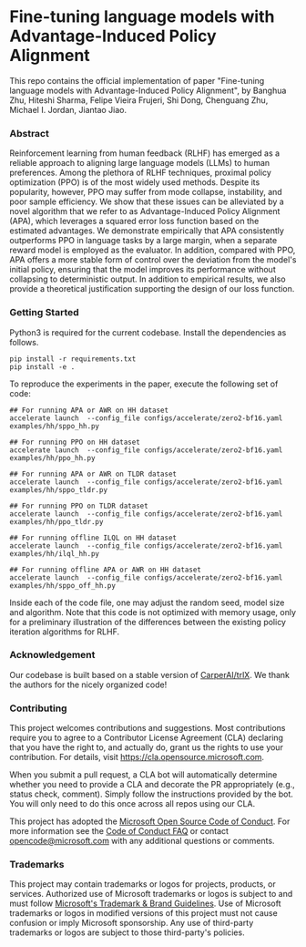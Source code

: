 # Fine-tuning language models with Advantage-Induced Policy Alignment
This repo contains the official implementation of paper "Fine-tuning language models with Advantage-Induced Policy Alignment", by Banghua Zhu, Hiteshi Sharma, Felipe Vieira Frujeri, Shi Dong, Chenguang Zhu, Michael I. Jordan, Jiantao Jiao.


### Abstract
Reinforcement learning from human feedback (RLHF) has emerged as a reliable approach to aligning large language models (LLMs) to human preferences. Among the plethora of RLHF techniques, proximal policy optimization (PPO) is of the most widely used methods. Despite its popularity, however, PPO may suffer from mode collapse, instability, and poor sample efficiency. We show that these issues can be alleviated by a novel algorithm that we refer to as Advantage-Induced Policy Alignment (APA), which leverages a squared error loss function based on the estimated advantages. We demonstrate empirically that APA consistently outperforms PPO in language tasks by a large margin, when a separate reward model is employed as the evaluator.
In addition, compared with PPO, APA offers a more stable form of control over the deviation from the model's initial policy, ensuring that the model improves its performance without collapsing to deterministic output.
In addition to empirical results, we also provide a theoretical justification supporting the design of our loss function.


### Getting Started
Python3 is required for the current codebase. Install the dependencies as follows.

```shell 
pip install -r requirements.txt 
pip install -e . 
```

To reproduce the experiments in the paper, execute the following set of code:
```shell 
## For running APA or AWR on HH dataset
accelerate launch  --config_file configs/accelerate/zero2-bf16.yaml examples/hh/sppo_hh.py 

## For running PPO on HH dataset
accelerate launch  --config_file configs/accelerate/zero2-bf16.yaml examples/hh/ppo_hh.py 

## For running APA or AWR on TLDR dataset
accelerate launch  --config_file configs/accelerate/zero2-bf16.yaml examples/hh/sppo_tldr.py 

## For running PPO on TLDR dataset
accelerate launch  --config_file configs/accelerate/zero2-bf16.yaml examples/hh/ppo_tldr.py 

## For running offline ILQL on HH dataset
accelerate launch  --config_file configs/accelerate/zero2-bf16.yaml examples/hh/ilql_hh.py 

## For running offline APA or AWR on HH dataset
accelerate launch  --config_file configs/accelerate/zero2-bf16.yaml examples/hh/sppo_off_hh.py  
```

Inside each of the code file, one may adjust the random seed, model size and algorithm. Note that this code is not optimized with memory usage, only for a preliminary illustration of the differences between the existing policy iteration algorithms for RLHF. 


### Acknowledgement
Our codebase is built based on a stable version of [CarperAI/trlX](https://github.com/CarperAI/trlx). We thank the authors for the nicely organized code!


### Contributing

This project welcomes contributions and suggestions.  Most contributions require you to agree to a
Contributor License Agreement (CLA) declaring that you have the right to, and actually do, grant us
the rights to use your contribution. For details, visit https://cla.opensource.microsoft.com.

When you submit a pull request, a CLA bot will automatically determine whether you need to provide
a CLA and decorate the PR appropriately (e.g., status check, comment). Simply follow the instructions
provided by the bot. You will only need to do this once across all repos using our CLA.

This project has adopted the [Microsoft Open Source Code of Conduct](https://opensource.microsoft.com/codeofconduct/).
For more information see the [Code of Conduct FAQ](https://opensource.microsoft.com/codeofconduct/faq/) or
contact [opencode@microsoft.com](mailto:opencode@microsoft.com) with any additional questions or comments.

### Trademarks

This project may contain trademarks or logos for projects, products, or services. Authorized use of Microsoft 
trademarks or logos is subject to and must follow 
[Microsoft's Trademark & Brand Guidelines](https://www.microsoft.com/en-us/legal/intellectualproperty/trademarks/usage/general).
Use of Microsoft trademarks or logos in modified versions of this project must not cause confusion or imply Microsoft sponsorship.
Any use of third-party trademarks or logos are subject to those third-party's policies.
